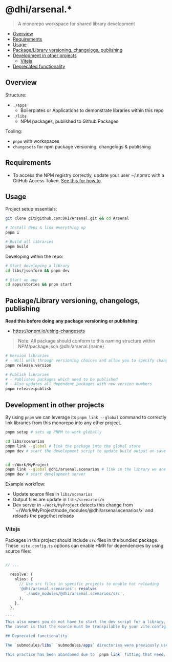 # @dhi/arsenal.*

> A monorepo workspace for shared library development

+ [Overview](#overview)
+ [Requirements](#requirements)
+ [Usage](#usage)
+ [Package/Library versioning, changelogs, publishing](#packagelibrary-versioning-changelogs-publishing)
+ [Development in other projects](#development-in-other-projects)
  + [Vitejs](#vitejs)
+ [Deprecated functionality](#deprecated-functionality)
  
## Overview

Structure:
- `./apps`
  - Boilerplates or Applications to demonstrate libraries within this repo
- `./libs`
  - NPM packages, published to Github Packages

Tooling:
- `pnpm` with workspaces
- `changesets` for npm package versioning, changelogs & publishing

## Requirements

- To access the NPM registry correctly, update your user ~/.npmrc with a GitHub Access Token. [See this for how to](https://docs.github.com/en/packages/working-with-a-github-packages-registry/working-with-the-npm-registry).

## Usage

Project setup essentials:
```bash
git clone git@github.com:DHI/Arsenal.git && cd Arsenal

# Install deps & link everything up
pnpm i

# Build all libraries
pnpm build

```

Developing within the repo:
```bash
# Start developing a library
cd libs/jsonform && pnpm dev

# Start an app
cd apps/stories && pnpm start
```

## Package/Library versioning, changelogs, publishing

**Read this before doing any package versioning or publishing**:
- https://pnpm.io/using-changesets

> Note: All package should conform to this naming structure within NPM/package.json
> @dhi/arsenal.{name}

```bash
# Version libraries
# - Will walk through versioning choices and allow you to specify changed packages
pnpm release:version

# Publish libraries
# - Publishes packages which need to be published
# - Also updates all dependent packages with new version numbers
pnpm release:publish
```

## Development in other projects

By using `pnpm` we can leverage its `pnpm link --global` command to correctly link libraries from this monorepo into any other project.

```bash
pnpm setup # sets up PNPM to work globally

cd libs/scenarios
pnpm link --global # link the package into the global store
pnpm dev # start the development script to update build output on save
```

```bash

cd ~/Work/MyProject
pnpm link --global @dhi/arsenal.scenarios # link in the library we are working on
pnpm dev # start development server
```

Example workflow:
- Update source files in `libs/scenarios`
- Output files are update in `libs/scenarios/x`
- Dev server in `~/Work/MyProject` detects this change from ``~/Work/MyProject/node_modules/@dhi/arsenal.scenarios/x` and reloads the page/hot reloads

### Vitejs

Packages in this project should include `src` files in the bundled package.    
These` vite.config.ts` options can enable HMR for dependencies by using source files:
```ts

// ...

  resolve: {
    alias: {
      // Use src files in specific projects to enable hot reloading
      '@dhi/arsenal.scenarios': resolve(
        './node_modules/@dhi/arsenal.scenarios/src',
      ),
    },
  },

```'
This also means you do not have to start the dev script for a library, as it relies on filesystem save events on source files, as if they are a part of your project.
The caveat is that the source must be transpilable by your vite.config.ts, and that is dependent mostly of use of `@emotion/react`.

## Deprecated functionality

The `submodules/libs` `submodules/apps` directories were previously used to facilitate connected workspace automatic linking.

This practice has been abandoned due to `pnpm link` fitting that need, and it introduced issues with pnpm lockfiles becoming malformed.
